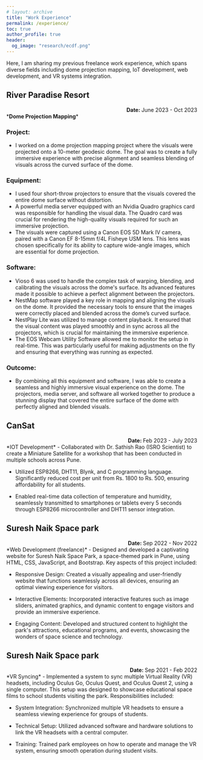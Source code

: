 ```yaml
---
# layout: archive
title: "Work Experience"
permalink: /experience/
toc: true
author_profile: true
header:
  og_image: "research/ecdf.png"
---
```


Here, I am sharing my previous freelance work experience, which spans diverse fields including dome projection mapping, IoT development, web development, and VR systems integration.

## River Paradise Resort
<div align="right"><b>Date: </b>June 2023 - Oct 2023</div>
*<b>Dome Projection Mapping</b>*

### Project:
  - I worked on a dome projection mapping project where the visuals were projected onto a 10-meter geodesic dome. The goal was to create a fully immersive experience with precise alignment and seamless blending of visuals across the curved surface of the dome.

### Equipment:
  - I used four short-throw projectors to ensure that the visuals covered the entire dome surface without distortion.
  - A powerful media server equipped with an Nvidia Quadro graphics card was responsible for handling the visual data. The Quadro card was crucial for rendering the high-quality visuals required for such an immersive projection.
  - The visuals were captured using a Canon EOS 5D Mark IV camera, paired with a Canon EF 8-15mm f/4L Fisheye USM lens. This lens was chosen specifically for its ability to capture wide-angle images, which are essential for dome projection.

### Software:
  - Vioso 6 was used to handle the complex task of warping, blending, and calibrating the visuals across the dome's surface. Its advanced features made it possible to achieve a perfect alignment between the projectors.
  - NestMap software played a key role in mapping and aligning the visuals on the dome. It provided the necessary tools to ensure that the images were correctly placed and blended across the dome’s curved surface.
  - NestPlay Lite was utilized to manage content playback. It ensured that the visual content was played smoothly and in sync across all the projectors, which is crucial for maintaining the immersive experience.
  - The EOS Webcam Utility Software allowed me to monitor the setup in real-time. This was particularly useful for making adjustments on the fly and ensuring that everything was running as expected.

### Outcome:
  - By combining all this equipment and software, I was able to create a seamless and highly immersive visual experience on the dome. The projectors, media server, and software all worked together to produce a stunning display that covered the entire surface of the dome with perfectly aligned and blended visuals.

## CanSat
<div align="right"><b>Date: </b>Feb 2023 - July 2023</div>
*IOT Development*
- Collaborated with Dr. Sathish Rao (ISRO Scientist) to create a Miniature Satellite for a workshop that has been conducted in multiple schools across Pune.

- Utilized ESP8266, DHT11, Blynk, and C programming language. Significantly reduced cost per unit from
Rs. 1800 to Rs. 500, ensuring affordability for all students.

- Enabled real-time data collection of temperature and humidity, seamlessly transmitted to smartphones or tablets every 5 seconds through ESP8266 microcontroller and DHT11 sensor integration.


## Suresh Naik Space park
<div align="right"><b>Date: </b>Sep 2022 - Nov 2022</div>
*Web Development (freelance)*
- Designed and developed a captivating website for Suresh Naik Space Park, a space-themed park in Pune, using HTML, CSS, JavaScript, and Bootstrap. Key aspects of this project included:

- Responsive Design: Created a visually appealing and user-friendly website that functions seamlessly across all devices, ensuring an optimal viewing experience for visitors.

- Interactive Elements: Incorporated interactive features such as image sliders, animated graphics, and dynamic content to engage visitors and provide an immersive experience.

- Engaging Content: Developed and structured content to highlight the park's attractions, educational programs, and events, showcasing the wonders of space science and technology.

## Suresh Naik Space park
<div align="right"><b>Date: </b>Sep 2021 - Feb 2022</div>
*VR Syncing*
- Implemented a system to sync multiple Virtual Reality (VR) headsets, including Oculus Go, Oculus Quest, and Oculus Quest 2, using a single computer. This setup was designed to showcase educational space films to school students visiting the park. Responsibilities included:

- System Integration: Synchronized multiple VR headsets to ensure a seamless viewing experience for groups of students.

- Technical Setup: Utilized advanced software and hardware solutions to link the VR headsets with a central computer.

- Training: Trained park employees on how to operate and manage the VR system, ensuring smooth operation during student visits.


